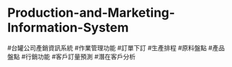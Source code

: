 # Production-and-Marketing-Information-System
 #台罐公司產銷資訊系統
 #作業管理功能
  #訂單下訂
  #生產排程
  #原料盤點
  #產品盤點
 #行銷功能
  #客戶訂量預測
  #潛在客戶分析
